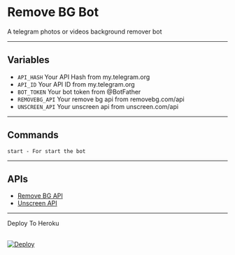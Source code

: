 # Remove BG Bot
A telegram photos or videos background remover bot

---

## Variables

- `API_HASH` Your API Hash from my.telegram.org
- `API_ID` Your API ID from my.telegram.org
- `BOT_TOKEN` Your bot token from @BotFather
- `REMOVEBG_API` Your remove bg api from removebg.com/api 
- `UNSCREEN_API` Your unscreen api from unscreen.com/api

---

## Commands

```
start - For start the bot
```

---

## APIs

- [Remove BG API](https://removebg.com/api)
- [Unscreen API](https://unscreen.com/api)

---


<summary>Deploy To Heroku</summary>
<br>
<p>
<a href="https://heroku.com/deploy?template=https://github.com/Muhammedshifin/Ajax-Extra-Features">
  <img src="https://www.herokucdn.com/deploy/button.svg" alt="Deploy">
</a>
</p>

